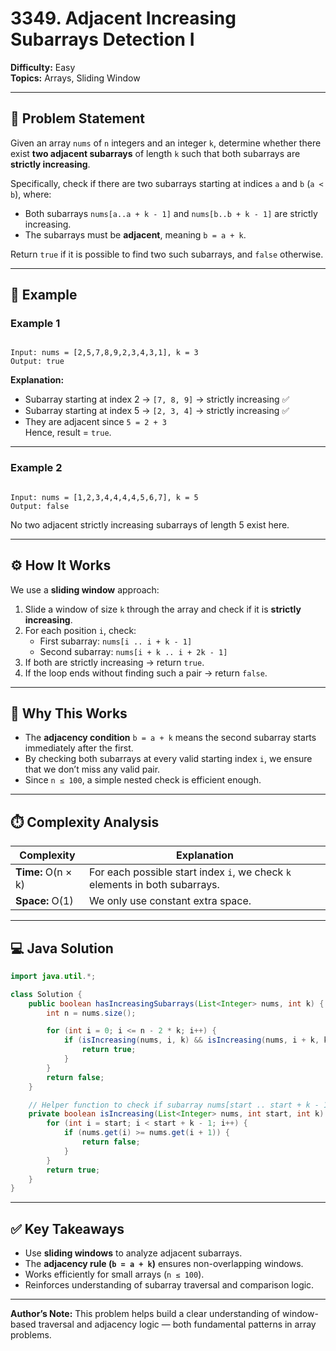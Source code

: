 
# 3349. Adjacent Increasing Subarrays Detection I

**Difficulty:** Easy  
**Topics:** Arrays, Sliding Window  

---

## 🧩 Problem Statement

Given an array `nums` of `n` integers and an integer `k`, determine whether there exist **two adjacent subarrays** of length `k` such that both subarrays are **strictly increasing**.

Specifically, check if there are two subarrays starting at indices `a` and `b` (`a < b`), where:

- Both subarrays `nums[a..a + k - 1]` and `nums[b..b + k - 1]` are strictly increasing.  
- The subarrays must be **adjacent**, meaning `b = a + k`.

Return `true` if it is possible to find two such subarrays, and `false` otherwise.

---

## 🧠 Example

### Example 1
```

Input: nums = [2,5,7,8,9,2,3,4,3,1], k = 3
Output: true

```

**Explanation:**
- Subarray starting at index 2 → `[7, 8, 9]` → strictly increasing ✅  
- Subarray starting at index 5 → `[2, 3, 4]` → strictly increasing ✅  
- They are adjacent since `5 = 2 + 3`  
Hence, result = `true`.

---

### Example 2
```

Input: nums = [1,2,3,4,4,4,4,5,6,7], k = 5
Output: false

````
No two adjacent strictly increasing subarrays of length 5 exist here.

---

## ⚙️ How It Works

We use a **sliding window** approach:
1. Slide a window of size `k` through the array and check if it is **strictly increasing**.
2. For each position `i`, check:
   - First subarray: `nums[i .. i + k - 1]`
   - Second subarray: `nums[i + k .. i + 2k - 1]`
3. If both are strictly increasing → return `true`.
4. If the loop ends without finding such a pair → return `false`.

---

## 🧩 Why This Works

- The **adjacency condition** `b = a + k` means the second subarray starts immediately after the first.
- By checking both subarrays at every valid starting index `i`, we ensure that we don’t miss any valid pair.
- Since `n ≤ 100`, a simple nested check is efficient enough.

---

## ⏱️ Complexity Analysis

| Complexity | Explanation |
|-------------|--------------|
| **Time:** O(n × k) | For each possible start index `i`, we check `k` elements in both subarrays. |
| **Space:** O(1) | We only use constant extra space. |

---

## 💻 Java Solution

```java
import java.util.*;

class Solution {
    public boolean hasIncreasingSubarrays(List<Integer> nums, int k) {
        int n = nums.size();

        for (int i = 0; i <= n - 2 * k; i++) {
            if (isIncreasing(nums, i, k) && isIncreasing(nums, i + k, k)) {
                return true;
            }
        }
        return false;
    }

    // Helper function to check if subarray nums[start .. start + k - 1] is strictly increasing
    private boolean isIncreasing(List<Integer> nums, int start, int k) {
        for (int i = start; i < start + k - 1; i++) {
            if (nums.get(i) >= nums.get(i + 1)) {
                return false;
            }
        }
        return true;
    }
}
````

---

## ✅ Key Takeaways

* Use **sliding windows** to analyze adjacent subarrays.
* The **adjacency rule (`b = a + k`)** ensures non-overlapping windows.
* Works efficiently for small arrays (`n ≤ 100`).
* Reinforces understanding of subarray traversal and comparison logic.

---

**Author’s Note:**
This problem helps build a clear understanding of window-based traversal and adjacency logic — both fundamental patterns in array problems.

```


